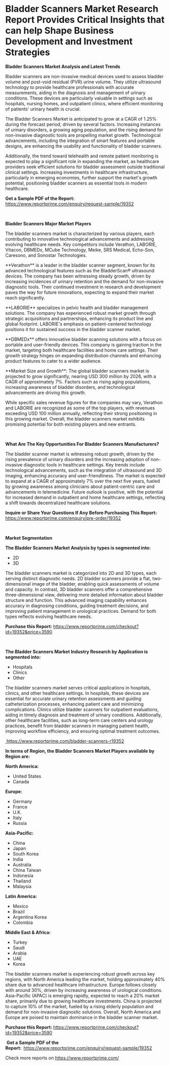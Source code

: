 <p><h1>Bladder Scanners Market Research Report Provides Critical Insights that can help Shape Business Development and Investment Strategies</h1></p><p><strong>Bladder Scanners Market Analysis and Latest Trends</strong></p>
<p><p>Bladder scanners are non-invasive medical devices used to assess bladder volume and post-void residual (PVR) urine volume. They utilize ultrasound technology to provide healthcare professionals with accurate measurements, aiding in the diagnosis and management of urinary conditions. These devices are particularly valuable in settings such as hospitals, nursing homes, and outpatient clinics, where efficient monitoring of patients' urinary health is crucial.</p><p>The Bladder Scanners Market is anticipated to grow at a CAGR of 1.25% during the forecast period, driven by several factors. Increasing instances of urinary disorders, a growing aging population, and the rising demand for non-invasive diagnostic tools are propelling market growth. Technological advancements, including the integration of smart features and portable designs, are enhancing the usability and functionality of bladder scanners.</p><p>Additionally, the trend toward telehealth and remote patient monitoring is expected to play a significant role in expanding the market, as healthcare providers seek efficient solutions for bladder assessment outside traditional clinical settings. Increasing investments in healthcare infrastructure, particularly in emerging economies, further support the market's growth potential, positioning bladder scanners as essential tools in modern healthcare.</p></p>
<p><strong>Get a Sample PDF of the Report:&nbsp;</strong> <a href="https://www.reportprime.com/enquiry/request-sample/19352?utm_campaign=3079&utm_medium=2&utm_source=Github&utm_content=ia&utm_term=19032025&utm_id=bladder-scanners">https://www.reportprime.com/enquiry/request-sample/19352</a></p>
<p>&nbsp;</p>
<p><strong>Bladder Scanners Major Market Players</strong></p>
<p><p>The bladder scanners market is characterized by various players, each contributing to innovative technological advancements and addressing evolving healthcare needs. Key competitors include Verathon, LABORIE, Vitacon, DBMEDx, MCube Technology, Meike, SRS Medical, Echo-Son, Caresono, and Sonostar Technologies.</p><p>**Verathon** is a leader in the bladder scanner segment, known for its advanced technological features such as the BladderScan® ultrasound devices. The company has been witnessing steady growth, driven by increasing incidences of urinary retention and the demand for non-invasive diagnostic tools. Their continued investment in research and development paves the way for future innovations, expecting to expand their market reach significantly.</p><p>**LABORIE** specializes in pelvic health and bladder management solutions. The company has experienced robust market growth through strategic acquisitions and partnerships, enhancing its product line and global footprint. LABORIE's emphasis on patient-centered technology positions it for sustained success in the bladder scanner market.</p><p>**DBMEDx** offers innovative bladder scanning solutions with a focus on portable and user-friendly devices. This company is gaining traction in the market, targeting both healthcare facilities and home care settings. Their growth strategy hinges on expanding distribution channels and enhancing product features to cater to a wider audience.</p><p>**Market Size and Growth**: The global bladder scanners market is projected to grow significantly, nearing USD 300 million by 2026, with a CAGR of approximately 7%. Factors such as rising aging populations, increasing awareness of bladder disorders, and technological advancements are driving this growth.</p><p>While specific sales revenue figures for the companies may vary, Verathon and LABORIE are recognized as some of the top players, with revenues exceeding USD 100 million annually, reflecting their strong positioning in this growing market. Overall, the bladder scanners market exhibits promising potential for both existing players and new entrants.</p></p>
<p>&nbsp;</p>
<p><strong>What Are The Key Opportunities For Bladder Scanners Manufacturers?</strong></p>
<p><p>The bladder scanner market is witnessing robust growth, driven by the rising prevalence of urinary disorders and the increasing adoption of non-invasive diagnostic tools in healthcare settings. Key trends include technological advancements, such as the integration of ultrasound and 3D imaging, enhancing accuracy and user-friendliness. The market is expected to expand at a CAGR of approximately 7% over the next five years, fueled by growing awareness among clinicians about patient-centric care and advancements in telemedicine. Future outlook is positive, with the potential for increased demand in outpatient and home healthcare settings, reflecting a shift towards decentralized healthcare solutions.</p></p>
<p><strong>Inquire or Share Your Questions If Any Before Purchasing This Report:</strong> <a href="https://www.reportprime.com/enquiry/pre-order/19352?utm_campaign=3079&utm_medium=2&utm_source=Github&utm_content=ia&utm_term=19032025&utm_id=bladder-scanners">https://www.reportprime.com/enquiry/pre-order/19352</a></p>
<p>&nbsp;</p>
<p><strong>Market Segmentation</strong></p>
<p><strong>The Bladder Scanners Market Analysis by types is segmented into:</strong></p>
<p><ul><li>2D</li><li>3D</li></ul></p>
<p><p>The bladder scanners market is categorized into 2D and 3D types, each serving distinct diagnostic needs. 2D bladder scanners provide a flat, two-dimensional image of the bladder, enabling quick assessments of volume and capacity. In contrast, 3D bladder scanners offer a comprehensive three-dimensional view, delivering more detailed information about bladder structure and function. This advanced imaging capability enhances accuracy in diagnosing conditions, guiding treatment decisions, and improving patient management in urological practices. Demand for both types reflects evolving healthcare needs.</p></p>
<p><strong>Purchase this Report:&nbsp;</strong><a href="https://www.reportprime.com/checkout?id=19352&price=3590&utm_campaign=3079&utm_medium=2&utm_source=Github&utm_content=ia&utm_term=19032025&utm_id=bladder-scanners">https://www.reportprime.com/checkout?id=19352&price=3590</a></p>
<p>&nbsp;</p>
<p><strong>The Bladder Scanners Market Industry Research by Application is segmented into:</strong></p>
<p><ul><li>Hospitals</li><li>Clinics</li><li>Other</li></ul></p>
<p><p>The bladder scanners market serves critical applications in hospitals, clinics, and other healthcare settings. In hospitals, these devices are essential for accurate urinary retention assessments and guiding catheterization processes, enhancing patient care and minimizing complications. Clinics utilize bladder scanners for outpatient evaluations, aiding in timely diagnosis and treatment of urinary conditions. Additionally, other healthcare facilities, such as long-term care centers and urology practices, benefit from bladder scanners in managing patient health, improving workflow efficiency, and ensuring optimal treatment outcomes.</p></p>
<p><a href="https://www.reportprime.com/bladder-scanners-r19352?utm_campaign=3079&utm_medium=2&utm_source=Github&utm_content=ia&utm_term=19032025&utm_id=bladder-scanners">&nbsp;https://www.reportprime.com/bladder-scanners-r19352</a></p>
<p><strong>In terms of Region, the Bladder Scanners Market Players available by Region are:</strong></p>
<p>
    <p> <strong> North America: </strong>
        <ul>
            <li>United States</li>
            <li>Canada</li>
        </ul>
        </p> 
    <p> <strong> Europe: </strong>
        <ul>
            <li>Germany</li>
            <li>France</li>
            <li>U.K.</li>
            <li>Italy</li>
            <li>Russia</li>
        </ul>
        </p> 
    <p> <strong> Asia-Pacific: </strong>
        <ul>
            <li>China</li>
            <li>Japan</li>
            <li>South Korea</li>
            <li>India</li>
            <li>Australia</li>
            <li>China Taiwan</li>
            <li>Indonesia</li>
            <li>Thailand</li>
            <li>Malaysia</li>
        </ul>
        </p> 
    <p> <strong> Latin America: </strong>
        <ul>
            <li>Mexico</li>
            <li>Brazil</li>
            <li>Argentina Korea</li>
            <li>Colombia</li>
        </ul>
        </p> 
    <p> <strong> Middle East & Africa: </strong>
        <ul>
            <li>Turkey</li>
            <li>Saudi</li>
            <li>Arabia</li>
            <li>UAE</li>
            <li>Korea</li>
        </ul>
    </p>
    </p>
<p><p>The bladder scanners market is experiencing robust growth across key regions, with North America leading the market, holding approximately 40% share due to advanced healthcare infrastructure. Europe follows closely with around 30%, driven by increasing awareness of urological conditions. Asia-Pacific (APAC) is emerging rapidly, expected to reach a 20% market share, primarily due to growing healthcare investments. China is projected to capture 10% of the market, fueled by a rising elderly population and demand for non-invasive diagnostic solutions. Overall, North America and Europe are poised to maintain dominance in the bladder scanner market.</p></p>
<p><strong>Purchase this Report: </strong><a href="https://www.reportprime.com/checkout?id=19352&price=3590&utm_campaign=3079&utm_medium=2&utm_source=Github&utm_content=ia&utm_term=19032025&utm_id=bladder-scanners">https://www.reportprime.com/checkout?id=19352&price=3590</a></p>
<p>&nbsp;<strong>Get a Sample PDF of the Report:&nbsp;&nbsp;</strong><a href="https://www.reportprime.com/enquiry/request-sample/19352?utm_campaign=3079&utm_medium=2&utm_source=Github&utm_content=ia&utm_term=19032025&utm_id=bladder-scanners">https://www.reportprime.com/enquiry/request-sample/19352</a></p>
<p><strong></strong></p>
<p>Check more reports on <a href="https://www.reportprime.com/?utm_campaign=3079&utm_medium=2&utm_source=Github&utm_content=ia&utm_term=19032025&utm_id=bladder-scanners">https://www.reportprime.com/</a></p>